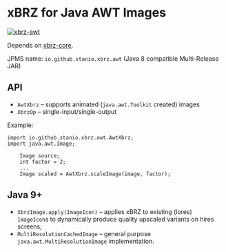 # xBRZ for Java AWT Images

[![xbrz-awt](https://img.shields.io/maven-central/v/io.github.stanio/xbrz-awt?label=xbrz-awt&logo=openjdk&logoColor=silver)](https://central.sonatype.com/artifact/io.github.stanio/xbrz-awt)

Depends on [xbrz-core](../xbrz-core).

JPMS name: `io.github.stanio.xbrz.awt` (Java 8 compatible Multi-Release JAR)

## API

-   `AwtXbrz` – supports animated (`java.awt.Toolkit` created) images
-   `XbrzOp` – single-input/single-output

Example:

    import io.github.stanio.xbrz.awt.AwtXbrz;
    import java.awt.Image;
    
        Image source;
        int factor = 2;
        ...
        Image scaled = AwtXbrz.scaleImage(image, factor);

## Java 9+

-   `XbrzImage.apply(ImageIcon)` – applies xBRZ to existing (lores) `ImageIcon`s
    to dynamically produce quality upscaled variants on hires screens;
-   `MultiResolutionCachedImage` – general purpose `java.awt.MultiResolutionImage`
    implementation.
